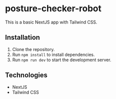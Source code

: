 # posture-checker-robot

This is a basic NextJS app with Tailwind CSS.

## Installation

1. Clone the repository.
2. Run `npm install` to install dependencies.
3. Run `npm run dev` to start the development server.

## Technologies

- NextJS
- Tailwind CSS
